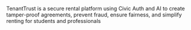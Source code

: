 TenantTrust is a secure rental platform using Civic Auth and AI to create tamper-proof agreements, prevent fraud, ensure fairness, and simplify renting for students and professionals
